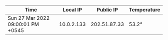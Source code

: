 | Time     | Local IP | Public IP | Temperature |
| ----------- | ----------- | ----------- | ----------- |
| Sun 27 Mar 2022 09:00:01 PM +0545      | 10.0.2.133     | 202.51.87.33  | 53.2° |
